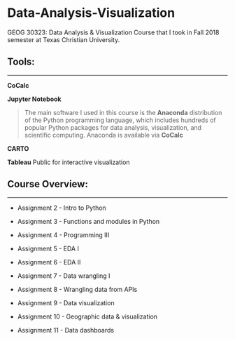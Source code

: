 # Data-Analysis-Visualization
GEOG 30323: Data Analysis &amp; Visualization Course that I took in Fall 2018 semester at Texas Christian University.

## Tools:
***
**CoCalc**

**Jupyter Notebook**

 >The main software I used in this course is the  **Anaconda** distribution of the Python programming language, which includes hundreds of popular Python packages for data
analysis, visualization, and scientific computing. Anaconda is available via **CoCalc**

**CARTO**

**Tableau** Public for interactive visualization



## Course Overview:
***

* Assignment 2 - Intro to Python

* Assignment 3 - Functions and modules in Python

* Assignment 4 - Programming III

* Assignment 5 - EDA I

* Assignment 6 - EDA II

* Assignment 7 - Data wrangling I

* Assignment 8 - Wrangling data from APIs

* Assignment 9 - Data visualization

* Assignment 10 - Geographic data & visualization

* Assignment 11 - Data dashboards
